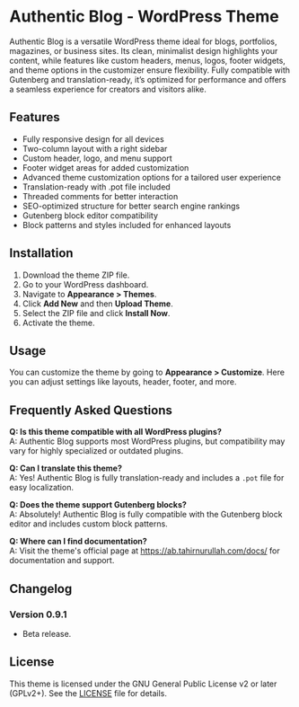 # Authentic Blog - WordPress Theme

Authentic Blog is a versatile WordPress theme ideal for blogs, portfolios, magazines, or business sites. Its clean, minimalist design highlights your content, while features like custom headers, menus, logos, footer widgets, and theme options in the customizer ensure flexibility. Fully compatible with Gutenberg and translation-ready, it’s optimized for performance and offers a seamless experience for creators and visitors alike.

## Features

- Fully responsive design for all devices
- Two-column layout with a right sidebar
- Custom header, logo, and menu support
- Footer widget areas for added customization
- Advanced theme customization options for a tailored user experience
- Translation-ready with .pot file included
- Threaded comments for better interaction
- SEO-optimized structure for better search engine rankings
- Gutenberg block editor compatibility
- Block patterns and styles included for enhanced layouts

## Installation

1. Download the theme ZIP file.
2. Go to your WordPress dashboard.
3. Navigate to **Appearance > Themes**.
4. Click **Add New** and then **Upload Theme**.
5. Select the ZIP file and click **Install Now**.
6. Activate the theme.

## Usage

You can customize the theme by going to **Appearance > Customize**. Here you can adjust settings like layouts, header, footer, and more.

## Frequently Asked Questions

**Q: Is this theme compatible with all WordPress plugins?**  
A: Authentic Blog supports most WordPress plugins, but compatibility may vary for highly specialized or outdated plugins.

**Q: Can I translate this theme?**  
A: Yes! Authentic Blog is fully translation-ready and includes a `.pot` file for easy localization.

**Q: Does the theme support Gutenberg blocks?**  
A: Absolutely! Authentic Blog is fully compatible with the Gutenberg block editor and includes custom block patterns.

**Q: Where can I find documentation?**  
A: Visit the theme's official page at https://ab.tahirnurullah.com/docs/ for documentation and support.

## Changelog

### Version 0.9.1
- Beta release.

## License

This theme is licensed under the GNU General Public License v2 or later (GPLv2+). 
See the [LICENSE](LICENSE) file for details.
